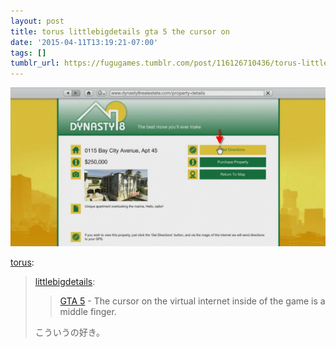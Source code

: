 ```yaml
---
layout: post
title: torus littlebigdetails gta 5 the cursor on
date: '2015-04-11T13:19:21-07:00'
tags: []
tumblr_url: https://fugugames.tumblr.com/post/116126710436/torus-littlebigdetails-gta-5-the-cursor-on
---
```

 ![](/tumblr_files/tumblr_nm6j0jE6Yh1qea4hso1_640.png)  

[torus](http://torus.tumblr.com/post/116126157553/littlebigdetails-gta-5-the-cursor-on-the):

> [littlebigdetails](http://littlebigdetails.com/post/115940065077/gta-5-the-cursor-on-the-virtual-internet-inside):
> 
> > [GTA 5](http://www.rockstargames.com%5D) - The cursor on the virtual internet inside of the game is a middle finger.
> 
> こういうの好き。

